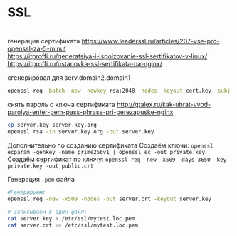 # SSL

# 

генерация сертификата
<https://www.leaderssl.ru/articles/207-vse-pro-openssl-za-5-minut>  
<https://itproffi.ru/generatsiya-i-ispolzovanie-ssl-sertifikatov-v-linux/>  
<https://itproffi.ru/ustanovka-ssl-sertifikata-na-nginx/>  

cгенерировал для serv.domain2.domain1

```sh
openssl req -batch -new -newkey rsa:2048 -nodes -keyout cert.key -subj '/C=RU/O=org/OU=ou/CN=rc.home.org' -out cert.csr
```

снять пароль с ключа сертификата
<http://gtalex.ru/kak-ubrat-vvod-parolya-enter-pem-pass-phrase-pri-perezapuske-nginx>

```sh
cp server.key server.key.org
openssl rsa -in server.key.org -out server.key
```

Дополнительно по созданию сертификата
Создаём ключи: `openssl ecparam -genkey -name prime256v1 | openssl ec -out private.key`
Создаём сертификат по ключу: `openssl req -new -x509 -days 3650 -key private.key -out public.crt`

Генерация `.pem` файла

```sh
#Генерируем:
openssl req -new -x509 -nodes -out server.crt -keyout server.key

# Записываем в один файл:
cat server.key > /etc/ssl/mytest.loc.pem
cat server.crt >> /etc/ssl/mytest.loc.pem
```
